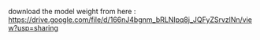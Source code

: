 download the model weight from here : https://drive.google.com/file/d/166nJ4bgnm_bRLNIpq8j_JQFyZSrvzlNn/view?usp=sharing
